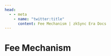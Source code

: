 ```yaml
---
head:
  - - meta
    - name: "twitter:title"
      content: Fee Mechanism | zkSync Era Docs
---
```


# Fee Mechanism
